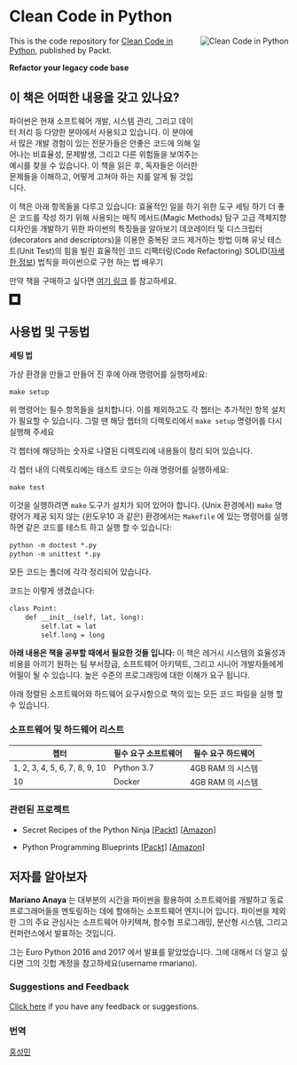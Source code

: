 # Clean Code in Python

<a href="https://www.packtpub.com/application-development/clean-code-python?utm_source=github&utm_medium=repository&utm_campaign=9781788835831 "><img src="https://d255esdrn735hr.cloudfront.net/sites/default/files/imagecache/ppv4_main_book_cover/B09608_MockupCoverNew.png" alt="Clean Code in Python" height="256px" align="right"></a>

This is the code repository for [Clean Code in Python](https://www.packtpub.com/application-development/clean-code-python?utm_source=github&utm_medium=repository&utm_campaign=9781788835831 ), published by Packt.

**Refactor your legacy code base**

## 이 책은 어떠한 내용을 갖고 있나요?
파이썬은 현재 소프트웨어 개발, 시스템 관리, 그리고 데이터 처리 등 다양한 분야에서 사용되고 있습니다. 이 분야에서 많은 개발 경험이 있는 전문가들은 안좋은 코드에 의해 일어나는 비효율성, 문제발생, 그리고 다른 위험들을 보여주는 예시를 찾을 수 있습니다. 이 책을 읽은 후, 독자들은 이러한 문제들을 이해하고, 어떻게 고쳐야 하는 지를 알게 될 것입니다.

이 책은 아래 항목들을 다루고 있습니다:
효율적인 일을 하기 위한 도구 세팅 하기
더 좋은 코드를 작성 하기 위해 사용되는 매직 메서드(Magic Methods) 탐구
고급 객체지향 디자인을 개발하기 위한 파이썬의 특징들을 알아보기
데코레이터 및 디스크립터 (decorators and descriptors)을 이용한 중복된 코드 제거하는 방법 이해
유닛 테스트(Unit Test)의 힘을 빌린 효율적인 코드 리팩터링(Code Refactoring)
SOLID([자세한 정보](https://www.nextree.co.kr/p6960/)) 법칙을 파이썬으로 구현 하는 법 배우기

만약 책을 구매하고 싶다면 [여기 링크](https://www.amazon.com/dp/1788835832) 를 참고하세요.

<a href="https://www.packtpub.com/?utm_source=github&utm_medium=banner&utm_campaign=GitHubBanner"><img src="https://raw.githubusercontent.com/PacktPublishing/GitHub/master/GitHub.png" 
alt="https://www.packtpub.com/" border="5" /></a>

## 사용법 및 구동법

**세팅 법**

가상 환경을 만들고 만들어 진 후에 아래 명령어를 실행하세요:

    make setup

위 명령어는 필수 항목들을 설치합니다. 이를 제외하고도 각 쳅터는 추가적인 항목 설치가 필요할 수 있습니다.
그럴 땐 해당 쳅터의 디렉토리에서 ``make setup`` 명령어를 다시 실행해 주세요

각 쳅터에 해당하는 숫자로 나열된 디렉토리에 내용들이 정리 되어 있습니다.

각 쳅터 내의 디렉토리에는 테스트 코드는 아래 명령어를 실행하세요:

    make test

이것을 실행하려면 ``make`` 도구가 설치가 되어 있어야 합니다. (Unix 환경에서)
``make`` 명령어가 제공 되지 않는 (윈도우10 과 같은) 환경에서는 ``Makefile`` 에 있는
명령어를 실행하면 같은 코드를 테스트 하고 실행 할 수 있습니다:

    python -m doctest *.py
    python -m unittest *.py

모든 코드는 폴더에 각각 정리되어 있습니다.

코드는 이렇게 생겼습니다:
```
class Point:
    def __init__(self, lat, long):
        self.lat = lat
        self.long = long
```

**아래 내용은 책을 공부할 때에서 필요한 것들 입니다:**
이 책은 레거시 시스템의 효율성과 비용을 아끼기 원하는 팀 부서장급, 소프트웨어 아키텍트, 그리고 시니어 개발자들에게 어필이 될 수 있습니다. 높은 수준의 프로그래밍에 대한 이해가 요구 됩니다.

아래 정렬된 소프트웨어와 하드웨어 요구사항으로 책의 있는 모든 코드 파일을 실행 할 수 있습니다.
### 소프트웨어 및 하드웨어 리스트
| 쳅터 | 필수 요구 소프트웨어 | 필수 요구 하드웨어 |
| -------- | ------------------------------------ | ----------------------------------- |
|1, 2, 3, 4, 5, 6, 7, 8, 9, 10  |Python 3.7  | 4GB RAM 의 시스템 |
|10  |Docker  | 4GB RAM 의 시스템 |

### 관련된 프로젝트
* Secret Recipes of the Python Ninja [[Packt]](https://www.packtpub.com/application-development/secret-recipes-python-ninja?utm_source=github&utm_medium=repository&utm_campaign=9781788294874 ) [[Amazon]](https://www.amazon.com/dp/1788294874)

* Python Programming Blueprints [[Packt]](https://www.packtpub.com/application-development/python-programming-blueprints?utm_source=github&utm_medium=repository&utm_campaign=9781786468161 ) [[Amazon]](https://www.amazon.com/dp/1786468166)

## 저자를 알아보자
**Mariano Anaya**
는 대부분의 시간을 파이썬을 활용하여 소프트웨어를 개발하고 동료 프로그래머들을 멘토링하는 데에 할애하는 소프트웨어 엔지니어 입니다. 파이썬을 제외한 그의 주요 관심사는 소프트웨어 아키텍쳐, 함수형 프로그래밍, 분산형 시스템, 그리고 컨퍼런스에서 발표하는 것입니다. 

그는 Euro Python 2016 and 2017 에서 발표를 맡았었습니다. 그에 대해서 더 알고 싶다면 그의 깃헙 계정을 참고하세요(username rmariano).


### Suggestions and Feedback
[Click here](https://docs.google.com/forms/d/e/1FAIpQLSdy7dATC6QmEL81FIUuymZ0Wy9vH1jHkvpY57OiMeKGqib_Ow/viewform) if you have any feedback or suggestions.

### 번역

[홍성민](https://github.com/KKodiac) 